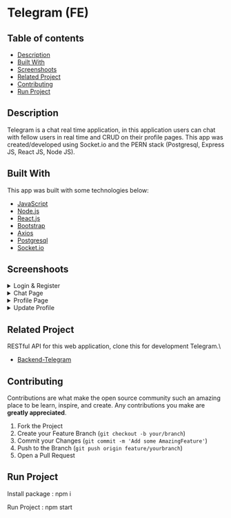 <h1>Telegram (FE)</h1>

## Table of contents

- [Description](#Description)
- [Built With](#built-with)
- [Screenshoots](#screenshoots)
- [Related Project](#related-project)
- [Contributing](#contributing)
- [Run Project](#run-project)

## Description

Telegram is a chat real time application, in this application users can chat with fellow users in real time and CRUD on their profile pages. This app was created/developed using Socket.io and the PERN stack (Postgresql, Express JS, React JS, Node JS).

## Built With

This app was built with some technologies below:

- [JavaScript](https://www.javascript.com/)
- [Node.js](https://nodejs.org/en/)
- [React.js](https://reactjs.org/)
- [Bootstrap](https://getbootstrap.com/)
- [Axios](https://axios-http.com/)
- [Postgresql](https://www.postgresql.org/)
- [Socket.io](https://socket.io/)

## Screenshoots

<details>
  <summary>
    Login & Register
  </summary>
<img src="./screenshoots/Login.PNG" alt="Login Page" />
<img src="./screenshoots/Register.png" alt="Register Page" />
</details>

<details>
  <summary>
    Chat Page
  </summary>
<img src="./screenshoots/page chat.png" alt="chat" />
<img src="./screenshoots/page menu chat.png" alt="chatmenu" />
</details>

<details>
  <summary>
   Profile Page
  </summary>
<img src="./screenshoots/page profile.png" alt="profile" />
</details>

<details>
  <summary>
   Update Profile
  </summary>
<img src="./screenshoots/page update profile.png" alt="updateprofile" />
</details>

## Related Project

RESTful API for this web application, clone this for development Telegram.\

- [Backend-Telegram](https://github.com/vickomaris/Telegram-BE)

## Contributing

Contributions are what make the open source community such an amazing place to be learn, inspire, and create. Any contributions you make are **greatly appreciated**.

1. Fork the Project
2. Create your Feature Branch (`git checkout -b your/branch`)
3. Commit your Changes (`git commit -m 'Add some AmazingFeature'`)
4. Push to the Branch (`git push origin feature/yourbranch`)
5. Open a Pull Request

## Run Project

Install package : npm i

Run Project : npm start
